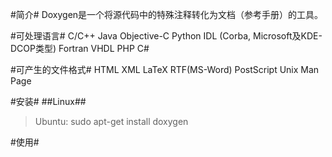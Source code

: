#简介#
Doxygen是一个将源代码中的特殊注释转化为文档（参考手册）的工具。

#可处理语言#
C/C++
Java
Objective-C
Python
IDL (Corba, Microsoft及KDE-DCOP类型)
Fortran
VHDL
PHP
C#

#可产生的文件格式#
HTML
XML
LaTeX
RTF(MS-Word)
PostScript
Unix Man Page

#安装#
##Linux##
>Ubuntu: sudo apt-get install doxygen

#使用#


